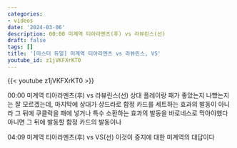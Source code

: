 ```yaml
---
categories:
- videos
date: '2024-03-06'
description: 00:00 미계역 티아라멘츠(후) vs 라뷰린스(선)
draft: false
tags: []
title: '[마스터 듀얼] 미계역 티아라멘츠 vs 라뷰린스, VS'
youtube_id: z1jVKFXrKT0
---
```



{{< youtube z1jVKFXrKT0 >}}

00:00 미계역 티아라멘츠(후) vs 라뷰린스(선)
상대 플레이랑 패가 좋았는지 나빴는지는 잘 모르겠는데, 마지막에 상대가 샹드라로 함정 카드를 세트하는 효과의 발동이 아니라 그 뒤에 쿠클락을 패에 넣거나 특수 소환하는 효과의 발동을 바로네스로 막아야했다
아니면 그 뒤에 발동할 함정 카드의 발동이나

04:09 미계역 티아라멘츠(후) vs VS(선)
이것이 증지에 대한 미계역의 대답이다